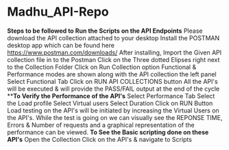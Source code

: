 # Madhu_API-Repo
**Steps to be followed to Run the Scripts on the API Endpoints**
  Please download the API collection attached to your desktop
    Install the POSTMAN desktop app which can be found here  https://www.postman.com/downloads/
    After installing, Import the Given API collection file in to the Postman
    Click on the Three dotted Elipses right next to the Collection Folder
    Click on Run Collection option
    Functional & Performance modes are shown along with the API collection the left panel
    Select Functional Tab
    Click on RUN API COLLECTIONS button
    All the API's will be executed & will provide the PASS/FAIL output at the end of the cycle
****To Verify the Performance of the API's**
Select Performance Tab
Select the Load profile
Select Virtual users
Select Duration
Click on RUN Button
Load testing on the API's will be initiated by increasing the Virtual Users on the API's. While the test is going on we can visually see the REPONSE TIME, Errors & Number of requests and a graphical representation of the performance can be viewed.
**To See the Basic scripting done on these API's**
Open the Collection
Click on the API's & navigate to Scripts
